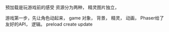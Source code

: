预加载是玩游戏前的感受
资源分为两种，
精灵图片独立，

游戏第一步，先让角色动起来，
game 对象， 背景， 精灵， 动画， Phaser给了友好的API， 逻辑。
preload 
create
update